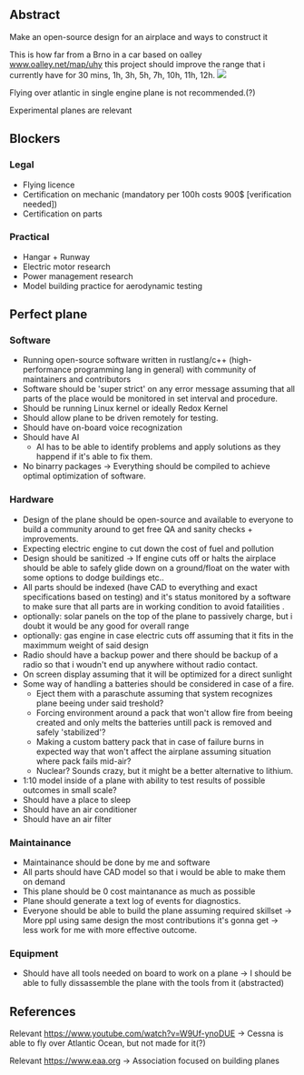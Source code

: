 ## Abstract
Make an open-source design for an airplace and ways to construct it

This is how far from a Brno in a car based on oalley www.oalley.net/map/uhy this project should improve the range that i currently have for 30 mins, 1h, 3h, 5h, 7h, 10h, 11h, 12h.
![](https://i.imgur.com/WSRk9U1.png)


Flying over atlantic in single engine plane is not recommended.(?)

Experimental planes are relevant

## Blockers
### Legal
- Flying licence
- Certification on mechanic (mandatory per 100h costs 900$ [verification needed])
- Certification on parts 
### Practical
- Hangar + Runway
- Electric motor research
- Power management research
- Model building practice for aerodynamic testing

## Perfect plane
### Software
- Running open-source software written in rustlang/c++ (high-performance programming lang in general) with community of maintainers and contributors 
- Software should be 'super strict' on any error message assuming that all parts of the place would be monitored in set interval and procedure.
- Should be running Linux kernel or ideally Redox Kernel
- Should allow plane to be driven remotely for testing.
- Should have on-board voice recognization
- Should have AI
  - AI has to be able to identify problems and apply solutions as they happend if it's able to fix them. 
- No binarry packages -> Everything should be compiled to achieve optimal optimization of software.

### Hardware
- Design of the plane should be open-source and available to everyone to build a community around to get free QA and sanity checks + improvements.
- Expecting electric engine to cut down the cost of fuel and pollution
- Design should be sanitized -> If engine cuts off or halts the airplace should be able to safely glide down on a ground/float on the water with some options to dodge buildings etc..
- All parts should be indexed (have CAD to everything and exact specifications based on testing) and it's status monitored by a software to make sure that all parts are in working condition to avoid fatailities .
- optionally: solar panels on the top of the plane to passively charge, but i doubt it would be any good for overall range
- optionally: gas engine in case electric cuts off assuming that it fits in the maximmum weight of said design
- Radio should have a backup power and there should be backup of a radio so that i woudn't end up anywhere without radio contact.
- On screen display assuming that it will be optimized for a direct sunlight
- Some way of handling a batteries should be considered in case of a fire.
  - Eject them with a paraschute assuming that system recognizes plane beeing under said treshold?
  - Forcing environment around a pack that won't allow fire from beeing created and only melts the batteries untill pack is removed and safely 'stabilized'?
  - Making a custom battery pack that in case of failure burns in expected way that won't affect the airplane assuming situation where pack fails mid-air? 
  - Nuclear? Sounds crazy, but it might be a better alternative to lithium.
 - 1:10 model inside of a plane with ability to test results of possible outcomes in small scale?
 - Should have a place to sleep
 - Should have an air conditioner
 - Should have an air filter
 
 ### Maintainance
 - Maintainance should be done by me and software
 - All parts should have CAD model so that i would be able to make them on demand
 - This plane should be 0 cost maintanance as much as possible
 - Plane should generate a text log of events for diagnostics.
 - Everyone should be able to build the plane assuming required skillset -> More ppl using same design the most contributions it's gonna get -> less work for me with more effective outcome.
 
 ### Equipment
 - Should have all tools needed on board to work on a plane -> I should be able to fully dissassemble the plane with the tools from it (abstracted)

## References
Relevant https://www.youtube.com/watch?v=W9Uf-ynoDUE -> Cessna is able to fly over Atlantic Ocean, but not made for it(?)

Relevant https://www.eaa.org -> Association focused on building planes
